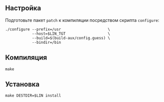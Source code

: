 <package-info :package="package" showsbu></package-info>
<script>
                new Vue({
                el: '#main',
                data: { package: {} },
                mounted: function () {
                                this.getPackage('tar');
                },

                methods: {
                        getPackage: function(name) {
                                        getPackage(name)
                                        .then(response => this.package = response);
                        },
                }
  })
</script>

## Настройка
Подготовьте пакет `patch` к компиляции посредством скрипта `configure`:
```
./configure --prefix=/usr                     \
            --host=$LIN_TGT                   \
            --build=$(build-aux/config.guess) \
            --bindir=/bin
```

## Компиляция
```
make
```

## Установка
```
make DESTDIR=$LIN install
```